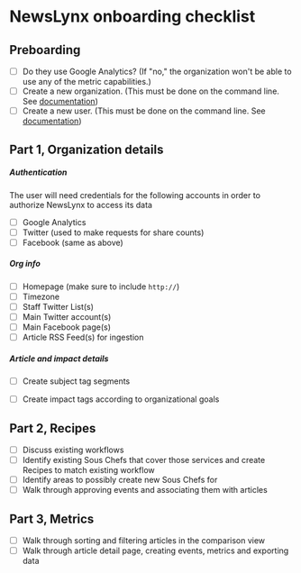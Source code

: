 NewsLynx onboarding checklist
==============================

## Preboarding

- [ ] Do they use Google Analytics? (If "no," the organization won't be able to use any of the metric capabilities.)
- [ ] Create a new organization. (This must be done on the command line. See [documentation](http://newslynx.readthedocs.org/en/latest/api.html#id18))
- [ ] Create a new user. (This must be done on the command line. See [documentation](http://newslynx.readthedocs.org/en/latest/api.html#id35))

## Part 1, Organization details

##### Authentication

The user will need credentials for the following accounts in order to authorize NewsLynx to access its data

- [ ] Google Analytics
- [ ] Twitter (used to make requests for share counts)
- [ ] Facebook (same as above)

##### Org info

- [ ] Homepage (make sure to include `http://`)
- [ ] Timezone
- [ ] Staff Twitter List(s)
- [ ] Main Twitter account(s)
- [ ] Main Facebook page(s)
- [ ] Article RSS Feed(s) for ingestion

##### Article and impact details

- [ ] Create subject tag segments
- [ ] Create impact tags according to organizational goals


## Part 2, Recipes

- [ ] Discuss existing workflows
- [ ] Identify existing Sous Chefs that cover those services and create Recipes to match existing workflow
- [ ] Identify areas to possibly create new Sous Chefs for
- [ ] Walk through approving events and associating them with articles

## Part 3, Metrics

- [ ] Walk through sorting and filtering articles in the comparison view
- [ ] Walk through article detail page, creating events, metrics and exporting data

